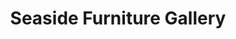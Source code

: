 ---
title: "Seaside Furniture Gallery"
url: /little-river/seaside-furniture-gallery/
shop: Möbel
---